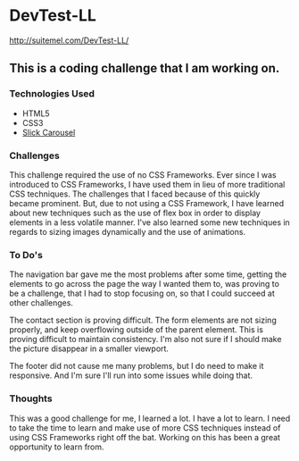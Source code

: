 # DevTest-LL
http://suitemel.com/DevTest-LL/

## This is a coding challenge that I am working on.

### Technologies Used

* HTML5
* CSS3
* [Slick Carousel](http://kenwheeler.github.io/slick/)

### Challenges

This challenge required the use of no CSS Frameworks. Ever since I was introduced to CSS Frameworks, I have used them in lieu of more traditional CSS techniques. The challenges that I faced because of this quickly became prominent. But, due to not using a CSS Framework, I have learned about new techniques such as the use of flex box in order to display elements in a less volatile manner. I've also learned some new techniques in regards to sizing images dynamically and the use of animations.

### To Do's

The navigation bar gave me the most problems after some time, getting the elements to go across the page the way I wanted them to, was proving to be a challenge, that I had to stop focusing on, so that I could succeed at other challenges.

The contact section is proving difficult. The form elements are not sizing properly, and keep overflowing outside of the parent element. This is proving difficult to maintain consistency. I'm also not sure if I should make the picture disappear in a smaller viewport.

The footer did not cause me many problems, but I do need to make it responsive. And I'm sure I'll run into some issues while doing that.

### Thoughts

This was a good challenge for me, I learned a lot. I have a lot to learn. I need to take the time to learn and make use of more CSS techniques instead of using CSS Frameworks right off the bat. Working on this has been a great opportunity to learn from.